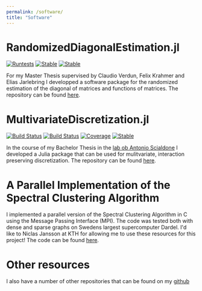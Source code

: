 ```yaml
---
permalink: /software/
title: "Software"
---
```


# RandomizedDiagonalEstimation.jl

[![Runtests](https://github.com/niclaspopp/RandomizedDiagonalEstimation.jl/actions/workflows/Runtests.yml/badge.svg)](https://github.com/niclaspopp/RandomizedDiagonalEstimation.jl/actions/workflows/Runtests.yml)
[![Stable](https://img.shields.io/badge/docs-stable-blue.svg)](https://niclaspopp.github.io/RandomizedDiagonalEstimation.jl/dev/)
[![Stable](https://img.shields.io/badge/docs-stable-blue.svg)](https://github.com/niclaspopp/MultivariateDiscretization.jl/blob/master/MultivariateDiscretization/Doc%20v0.1.0.ipynb)
<br/>


For my Master Thesis supervised by Claudio Verdun, Felix Krahmer and Elias Jarlebring I developped a software package for the randomized estimation of the diagonal of matrices and functions of matrices. The repository can be found [here](https://github.com/niclaspopp/RandomizedDiagonalEstimation.jl/tree/master).


# MultivariateDiscretization.jl

[![Build Status](https://travis-ci.com/niclaspopp/MultivariateDiscretization.jl.svg?branch=master)](https://travis-ci.com/niclaspopp/MultivariateDiscretization.jl)
[![Build Status](https://ci.appveyor.com/api/projects/status/github/niclaspopp/MultivariateDiscretization.jl?svg=true)](https://ci.appveyor.com/project/niclaspopp/MultivariateDiscretization-jl)
[![Coverage](https://codecov.io/gh/niclaspopp/MultivariateDiscretization.jl/branch/master/graph/badge.svg)](https://codecov.io/gh/niclaspopp/MultivariateDiscretization.jl)
[![Stable](https://img.shields.io/badge/docs-stable-blue.svg)](https://github.com/niclaspopp/MultivariateDiscretization.jl/blob/master/MultivariateDiscretization/Doc%20v0.1.0.ipynb)
<br/>

In the course of my Bachelor Thesis in the [lab ob Antonio Scialdone](https://www.helmholtz-munich.de/ies/research/physics-and-data-based-modelling-of-cellular-decision-making/research/index.html) I developed a Julia package that can be used for mulitvariate, interaction preserving discretization. The repository can be found [here](https://github.com/niclaspopp/MultivariateDiscretization.jl).

# A Parallel Implementation of the Spectral Clustering Algorithm

I implemented a parallel version of the Spectral Clustering Algorithm in C using the Message Passing Interface (MPI). The code was tested both with dense and sparse graphs on Swedens largest supercomputer Dardel. I'd like to Niclas Jansson at KTH for allowing me to use these resources for this project! The code can be found [here](https://github.com/niclaspopp/SpectralClusteringMPI).


# Other resources

I also have a number of other repositories that can be found on my [github](https://github.com/niclaspopp)
